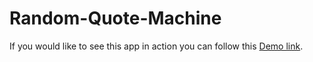 # Random-Quote-Machine
If you would like to see this app in action you can follow this <a href="https://inlighter.github.io/Portfolio/RQM/index.html">Demo link</a>.
